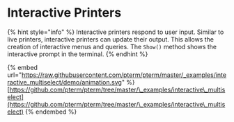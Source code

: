 # Interactive Printers

{% hint style="info" %}
Interactive printers respond to user input. Similar to live printers, interactive printers can update their output. This allows the creation of interactive menus and queries. The `Show()` method shows the interactive prompt in the terminal.&#x20;
{% endhint %}

{% embed url="https://raw.githubusercontent.com/pterm/pterm/master/_examples/interactive_multiselect/demo/animation.svg" %}
[https://github.com/pterm/pterm/tree/master/\_examples/interactive\_multiselect](https://github.com/pterm/pterm/tree/master/\_examples/interactive\_multiselect)
{% endembed %}
